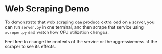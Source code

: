 # Web Scraping Demo

To demonstrate that web scraping can produce extra load on a server, you can run `server.py` in one terminal, and then scrape that service using `scraper.py` and watch how CPU utilization changes.

Feel free to change the contents of the service or the aggressiveness of the scraper to see its effects.
